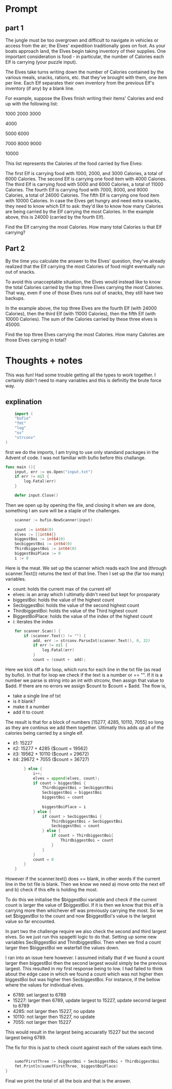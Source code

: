 # Prompt
## part 1
The jungle must be too overgrown and difficult to navigate in vehicles or access from the air; the Elves' expedition traditionally goes on foot. As your boats approach land, the Elves begin taking inventory of their supplies. One important consideration is food - in particular, the number of Calories each Elf is carrying (your puzzle input).

The Elves take turns writing down the number of Calories contained by the various meals, snacks, rations, etc. that they've brought with them, one item per line. Each Elf separates their own inventory from the previous Elf's inventory (if any) by a blank line.

For example, suppose the Elves finish writing their items' Calories and end up with the following list:

1000
2000
3000

4000

5000
6000

7000
8000
9000

10000

This list represents the Calories of the food carried by five Elves:

The first Elf is carrying food with 1000, 2000, and 3000 Calories, a total of 6000 Calories.
The second Elf is carrying one food item with 4000 Calories.
The third Elf is carrying food with 5000 and 6000 Calories, a total of 11000 Calories.
The fourth Elf is carrying food with 7000, 8000, and 9000 Calories, a total of 24000 Calories.
The fifth Elf is carrying one food item with 10000 Calories.
In case the Elves get hungry and need extra snacks, they need to know which Elf to ask: they'd like to know how many Calories are being carried by the Elf carrying the most Calories. In the example above, this is 24000 (carried by the fourth Elf).

Find the Elf carrying the most Calories. How many total Calories is that Elf carrying?

## Part 2 

By the time you calculate the answer to the Elves' question, they've already realized that the Elf carrying the most Calories of food might eventually run out of snacks.

To avoid this unacceptable situation, the Elves would instead like to know the total Calories carried by the top three Elves carrying the most Calories. That way, even if one of those Elves runs out of snacks, they still have two backups.

In the example above, the top three Elves are the fourth Elf (with 24000 Calories), then the third Elf (with 11000 Calories), then the fifth Elf (with 10000 Calories). The sum of the Calories carried by these three elves is 45000.

Find the top three Elves carrying the most Calories. How many Calories are those Elves carrying in total?

# Thoughts + notes
This was fun! Had some trouble getting all the types to work together. I certainly didn't need to many variables and this is definitly the brute force way. 

## explination
```go
    import (
	"bufio"
	"fmt"
	"log"
	"os"
	"strconv"
)
```
first we do the imports, I am trying to use only standand packages in the Advent of code. I was not familiar with bufio before this challange. 

``` go
func main (){
	input, err := os.Open("input.txt")
	if err != nil {
		log.Fatal(err)
	}

	defer input.Close()
```
Then we open up by opening the file, and closing it when we are done, something I am sure will be a staple of the challenges. 
``` go
	scanner := bufio.NewScanner(input)
	
	count := int64(0)
	elves := []int64{}
	biggestBoi := int64(0)
	SecbiggestBoi := int64(0)
	ThirdbiggestBoi := int64(0)
	biggestBoiPlace := 0
	i := 0
```
Here is the meat. We set up the scanner which reads each line and (through scanner.Text()) returns the text of that line. Then I set up the (far too many) variables. 
- count: holds the current max of the current elf
- elves: is an array which I ultimatly didn't need but kept for prosparaty
- biggestBoi: holds the value of the highest count
- SecbiggestBoi: holds the value of the second highest count
- ThirdbiggestBoi: holds the value of the Third highest count
- BiggestBoiPlace: holds the value of the index of the highest count
- i: iterates the index

``` go
	for scanner.Scan() {
		if (scanner.Text() != "") {
			add, err := strconv.ParseInt(scanner.Text(), 0, 32)
			if err != nil {
				log.Fatal(err)
			}
			count = (count +  add);
```
Here we kick off a for loop, which runs for each line in the txt file (as read by bufio). In that for loop we check if the text is a number or == "". If it is a number we parse is string into an int with strconv, then assign that value to $add. If there are no errors we assign $count to $count + $add. The flow is,
- take a single line of txt 
- is it blank? 
- make it a number 
- add it to count 

The result is that for a block of numbers [15277, 4285, 10110, 7055] so long as they are continus we add them together. Ultimatly this adds up all of the calories being carried by a single elf.

- it1: 15227
- it2: 15277 + 4285 ($count = 19562) 
- it3: 19562 + 10110 ($count = 29672) 
- it4: 29672 + 7055 ($count = 36727) 

``` go
		} else {
			i++;
			elves = append(elves, count);
			if count > biggestBoi {
				ThirdbiggestBoi = SecbiggestBoi
				SecbiggestBoi = biggestBoi
				biggestBoi = count
				
				biggestBoiPlace = i
			} else {
				if count > SecbiggestBoi {
					ThirdbiggestBoi = SecbiggestBoi
					SecbiggestBoi = count
				} else {
					if count > ThirdbiggestBoi{
						ThirdbiggestBoi = count
					}
				}
			}
			count = 0
		}
	}
```
However if the scanner.text() does == blank, in other words if the current line in the txt file is blank. Then we know we need a) move onto the next elf and b) check if this elfe is holding the most. 

To do this we initialise the $biggestBoi variable and check if the current count is larger the value of $biggestBoi. If it is then we know that this elf is carrying more then whichever elf was previously carrying the most. So we set $biggestBoi to the count and now $biggestBoi's value is the largest value so far encounted. 

In part two the challenge require we also check the second and third largest elves. So we just run this spagetti logic to do that. Setting up some new variables SecBiggestBoi and ThirdbiggestBoi. Then when we find a count larger then $biggestBoi we waterfall the values down.

I ran into an issue here however. I assumed initially that if we found a count larger then biggestBoi then the second largest would simply be the previous largest. This resulted in my first response being to low. I had failed to think about the edge case in which we found a count which was not higher then biggestBoi but was higher then SecbiggestBoi. For instance, if the bellow where the values for individual elves. 
- 6789: set largest to 6789
- 15227: larger then 6789, update largest to 15227, update secornd largest to 6789
- 4285: not larger then 15227, no update
- 10110: not larger then 15227, no update
- 7055: not larger then 15227

This would result in the largest being accuaratly 15227 but the second largest being 6789. 

The fix for this is just to check count against each of the values each time. 

```go

	sumofFirstThree := biggestBoi + SecbiggestBoi + ThirdbiggestBoi
	fmt.Println(sumofFirstThree, biggestBoiPlace)
}
```
Final we print the total of all the bois and that is the answer.

